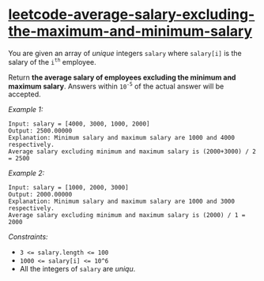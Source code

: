 # [leetcode-average-salary-excluding-the-maximum-and-minimum-salary](https://leetcode.com/problems/average-salary-excluding-the-minimum-and-maximum-salary/)

You are given an array of *unique* integers `salary` where `salary[i]` is the salary of the `i`<sup>`th`</sup> employee.

Return **the average salary of employees excluding the minimum and maximum salary**.  Answers within `10`<sup>`-5`</sup> of the actual answer will be accepted.

*Example 1:*
```
Input: salary = [4000, 3000, 1000, 2000]
Output: 2500.00000
Explanation: Minimum salary and maximum salary are 1000 and 4000 respectively.
Average salary excluding minimum and maximum salary is (2000+3000) / 2 = 2500 
```

*Example 2:*
```
Input: salary = [1000, 2000, 3000]
Output: 2000.00000
Explanation: Minimum salary and maximum salary are 1000 and 3000 respectively.
Average salary excluding minimum and maximum salary is (2000) / 1 = 2000
```

*Constraints:*
- `3 <= salary.length <= 100` 
- `1000 <= salary[i] <= 10^6` 
- All the integers of `salary` are *uniqu*.

